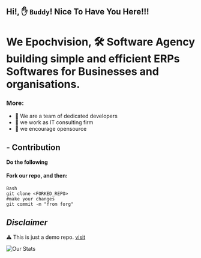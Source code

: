 ## Hi!, :hand: **`Buddy`**! Nice To Have You Here!!!
# We Epochvision, 🛠️ Software Agency building simple and efficient ERPs Softwares for Businesses and organisations. 
### More:
- 👥 We are a team of dedicated developers
- 🏢 we work as IT consulting firm
- 📖 we encourage opensource

## - Contribution

**Do the following**
<br>
#### Fork our repo, and then:
```
Bash
git clone <FORKED_REPO>
#make your changes
git commit -m "from forg"
```
## *Disclaimer*
⚠️ This is just a demo repo. [visit](https://epochvisionng.github.io)

![Our Stats](https://github-readme-stats.vercel.app/api?username=epochvisionng&show_icons=true&theme=cobalt)
<br>


